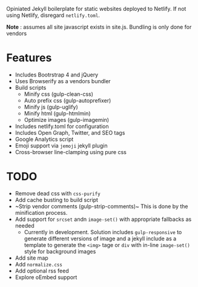 Opiniated Jekyll boilerplate for static websites deployed to Netlify. If not using Netlify, disregard `netlify.toml`.

**Note** : assumes all site javascript exists in site.js. Bundling is only done for vendors

# Features
* Includes Bootrstrap 4 and jQuery
* Uses Browserify as a vendors bundler
* Build scripts
  * Minify css (gulp-clean-css)
  * Auto prefix css (gulp-autoprefixer)
  * Minify js (gulp-uglify)
  * Minify html (gulp-htmlmin)
  * Optimize images (gulp-imagemin)
 * Includes netlify.toml for configuration
 * Includes Open Graph, Twitter, and SEO tags
 * Google Analytics script
 * Emoji support via `jemoji` jekyll plugin
 * Cross-browser line-clamping using pure css
  
  
  # TODO
  * Remove dead css with `css-purify`
  * Add cache busting to build script
  * ~Strip vendor comments (gulp-strip-comments)~ This is done by the minification process.
  * Add support for `srcset` andn `image-set()` with appropriate fallbacks as needed 
    * Currently in development. Solution includes `gulp-responsive` to generate different versions of image and a jekyll include as a template to generate the `<img>` tage or `div` with in-line `image-set()` style for background images
  * Add site map
  * Add `normalize.css`
  * Add optional rss feed
  * Explore oEmbed support
  
